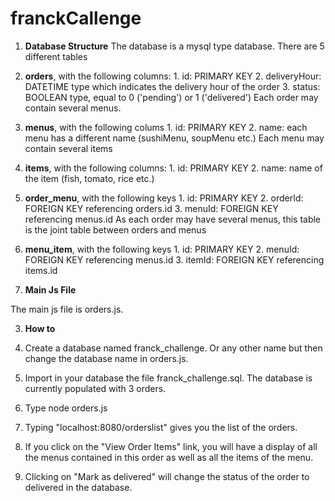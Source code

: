 # franckCallenge

1. **Database Structure** 
The database is a mysql type database.
There are 5 different tables
  1. **orders**, with the following columns:
    1. id: PRIMARY KEY
	2. deliveryHour: DATETIME type which indicates the delivery hour of the order
	3. status: BOOLEAN type, equal to 0 ('pending') or 1 ('delivered')
 Each order may contain several menus.

  2. **menus**, with the following colums
	1. id: PRIMARY KEY
	2. name: each menu has a different name (sushiMenu, soupMenu etc.)
 Each menu may contain several items

  3. **items**, with the following columns:
	1. id: PRIMARY KEY
	2. name: name of the item (fish, tomato, rice etc.)

  4. **order_menu**, with the following keys
	1. id: PRIMARY KEY
	2. orderId: FOREIGN KEY referencing orders.id
	3. menuId: FOREIGN KEY referencing menus.id
 As each order may have several menus, this table is the joint table between orders and menus

  5. **menu_item**, with the following keys
	1. id: PRIMARY KEY
	2. menuId: FOREIGN KEY referencing menus.id
	3. itemId: FOREIGN KEY referencing items.id

2. **Main Js File**

The main js file is orders.js.

3. **How to**

  1. Create a database named franck_challenge. Or any other name but then change the database name in orders.js.

  2. Import in your database the file franck_challenge.sql. The database is currently populated with 3 orders.

  3. Type node orders.js

  4. Typing "localhost:8080/orderslist" gives you the list of the orders.

  5. If you click on the "View Order Items" link, you will have a display of all the menus contained in this order
as well as all the items of the menu.

  6. Clicking on "Mark as delivered" will change the status of the order to delivered in the database.